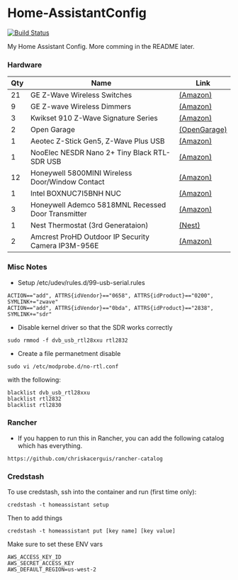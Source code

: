 # Home-AssistantConfig
 
[![Build Status](https://travis-ci.org/chriskacerguis/Home-AssistantConfig.svg?branch=master)](https://travis-ci.org/chriskacerguis/Home-AssistantConfig)

My Home Assistant Config.  More comming in the README later.

### Hardware
| Qty   | Name                                                  | Link |
| ----- | ----------------------------------------------------- | ----- |
| 21    | GE Z-Wave Wireless Switches                           | [(Amazon)](https://www.amazon.com/gp/product/B0035YRCR2/) |
| 9     | GE Z-wave Wireless Dimmers                            | [(Amazon)](https://www.amazon.com/gp/product/B006LQFHN2/) |
| 3     | Kwikset 910 Z-Wave Signature Series                   | [(Amazon)](https://www.amazon.com/Kwikset-910-Signature-Traditional-Electronic/dp/B013PQ1EUK/) |
| 2     | Open Garage                                           | [(OpenGarage)](https://opengarage.io) |
| 1     | Aeotec Z-Stick Gen5, Z-Wave Plus USB                  | [(Amazon)](https://www.amazon.com/Aeotec-Z-Stick-Z-Wave-create-gateway/dp/B00X0AWA6E/) |
| 1     | NooElec NESDR Nano 2+ Tiny Black RTL-SDR USB          | [(Amazon)](https://www.amazon.com/gp/product/B01B4L48QU/) |
| 12    | Honeywell 5800MINI Wireless Door/Window Contact       | [(Amazon)](https://www.amazon.com/gp/product/B01LYOAECP/) |
| 1     | Intel BOXNUC7I5BNH NUC                                | [(Amazon)](https://www.amazon.com/gp/product/B01N2UMKZ5/) |
| 3     | Honeywell Ademco 5818MNL Recessed Door Transmitter    | [(Amazon)](https://www.amazon.com/gp/product/B001649CBC/) |
| 1     | Nest Thermostat (3rd Generataion)                     | [(Nest)](https://nest.com) |
| 2     | Amcrest ProHD Outdoor IP Security Camera IP3M-956E    | [(Amazon)](https://www.amazon.com/gp/product/B01E7QMFIM/) |

### Misc Notes
- Setup /etc/udev/rules.d/99-usb-serial.rules
```
ACTION=="add", ATTRS{idVendor}=="0658", ATTRS{idProduct}=="0200", SYMLINK+="zwave"
ACTION=="add", ATTRS{idVendor}=="0bda", ATTRS{idProduct}=="2838", SYMLINK+="sdr"
```
- Disable kernel driver so that the SDR works correctly
```
sudo rmmod -f dvb_usb_rtl28xxu rtl2832
```
- Create a file permanetment disable 
```
sudo vi /etc/modprobe.d/no-rtl.conf
```
with the following:
```
blacklist dvb_usb_rtl28xxu
blacklist rtl2832
blacklist rtl2830
```

### Rancher
- If you happen to run this in Rancher, you can add the following catalog which has everything.
```
https://github.com/chriskacerguis/rancher-catalog
```

### Credstash

To use credstash, ssh into the container and run (first time only):

```
credstash -t homeassistant setup
```

Then to add things
```
credstash -t homeassistant put [key name] [key value]
```

Make sure to set these ENV vars
```
AWS_ACCESS_KEY_ID
AWS_SECRET_ACCESS_KEY
AWS_DEFAULT_REGION=us-west-2
```
